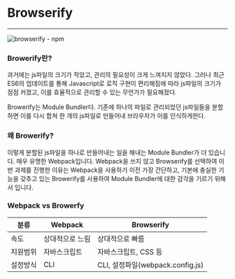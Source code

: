 # Browserify

<hr />

![browserify - npm](https://raw.githubusercontent.com/browserify/browserify/HEAD/assets/logo.png)

### Browerify란?

과거에는 js파일의 크기가 작았고, 관리의 필요성이 크게 느껴지지 않았다. 그러나 최근 ES6의 업데이트를 통해 Javascript로 로직 구현이 편리해짐에 따라 js파일의 크기가 점점 커졌고, 이를 효율적으로 관리할 수 있는 무언가가 필요해졌다. 

Browerify는 Module Bundler다. 기존에 하나의 파일로 관리되었던 js파일들을 분할하면 이를 다시 합쳐 한 개의 js파일로 만들어내 브라우저가 이를 인식하게한다. 



### 왜 Browerify?

이렇게 분할된 js파일을 하나로 만들어내는 일을 해내는 Module Bundler가 더 있습니다. 매우 유명한 Webpack입니다. Webpack을 쓰지 않고 Browserify를 선택하여 이번 과제를 진행한 이유는 Webpack을 사용하기 이전 가장 간단하고, 기본에 충실한 기능을 갖추고 있는 Browerify를 사용하여 Module Bundler에 대한 감각을 기르기 위해서 입니다.



### Webpack vs Browerfy

<table>
  <thead>
  	<tr>
    	<th>분류</th>
      <th>Webpack</th>
      <th>Browserify</th>
    </tr>
  </thead>
  <tbody>
  	<tr>
    	<td>속도</td>
      <td>상대적으로 느림</td>
    	<td>상대적으로 빠름</td>
    </tr>
    <tr>
    	<td>지원범위</td>
      <td>자바스크립트</td>
    	<td>자바스크립트, CSS 등</td>
    </tr>
    <tr>
    	<td>설정방식</td>
      <td>CLI</td>
    	<td>CLI, 설정파일(webpack.config.js)</td>
    </tr>
  </tbody>
</table>


